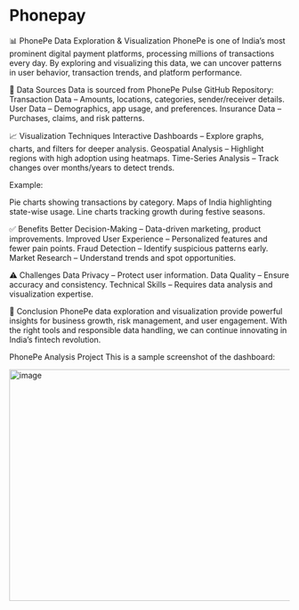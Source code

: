 # Phonepay
📊 PhonePe Data Exploration & Visualization
PhonePe is one of India’s most prominent digital payment platforms, processing millions of transactions every day. By exploring and visualizing this data, we can uncover patterns in user behavior, transaction trends, and platform performance.

📂 Data Sources
Data is sourced from PhonePe Pulse GitHub Repository:
Transaction Data – Amounts, locations, categories, sender/receiver details.
User Data – Demographics, app usage, and preferences.
Insurance Data – Purchases, claims, and risk patterns.

📈 Visualization Techniques
Interactive Dashboards – Explore graphs, charts, and filters for deeper analysis.
Geospatial Analysis – Highlight regions with high adoption using heatmaps.
Time-Series Analysis – Track changes over months/years to detect trends.

Example:

Pie charts showing transactions by category.
Maps of India highlighting state-wise usage.
Line charts tracking growth during festive seasons.

✅ Benefits
Better Decision-Making – Data-driven marketing, product improvements.
Improved User Experience – Personalized features and fewer pain points.
Fraud Detection – Identify suspicious patterns early.
Market Research – Understand trends and spot opportunities.

⚠️ Challenges
Data Privacy – Protect user information.
Data Quality – Ensure accuracy and consistency.
Technical Skills – Requires data analysis and visualization expertise.

🚀 Conclusion
PhonePe data exploration and visualization provide powerful insights for business growth, risk management, and user engagement. With the right tools and responsible data handling, we can continue innovating in India’s fintech revolution.


PhonePe Analysis Project
This is a sample screenshot of the dashboard:

<img width="955" height="416" alt="image" src="https://github.com/user-attachments/assets/d4229598-410c-43cf-889e-41ebef6a5485" />
